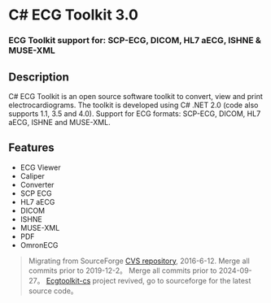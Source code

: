 # C# ECG Toolkit 3.0
### ECG Toolkit support for: SCP-ECG, DICOM, HL7 aECG, ISHNE & MUSE-XML

## Description
C# ECG Toolkit is an open source software toolkit to convert, view and print electrocardiograms. The toolkit is developed using C# .NET 2.0 (code also supports 1.1, 3.5 and 4.0). Support for ECG formats: SCP-ECG, DICOM, HL7 aECG, ISHNE and MUSE-XML.

## Features
- ECG Viewer
- Caliper
- Converter
- SCP ECG
- HL7 aECG
- DICOM
- ISHNE
- MUSE-XML
- PDF
- OmronECG

> Migrating from SourceForge [CVS repository](http://ecgtoolkit-cs.sourceforge.net/), 2016-6-12. 
> Merge all commits prior to 2019-12-2。 
> Merge all commits prior to 2024-09-27。 
[Ecgtoolkit-cs](https://sourceforge.net/p/ecgtoolkit-cs/git/ci/master/tree/) project revived, go to sourceforge for the latest source code。 
